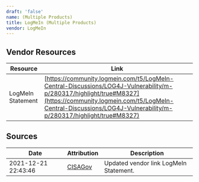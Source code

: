 ```yaml
---
draft: 'false'
name: (Multiple Products)
title: LogMeIn (Multiple Products)
vendor: LogMeIn
---
```


## Vendor Resources
| Resource | Link |
| --- | --- |
| LogMeIn Statement | [https://community.logmein.com/t5/LogMeIn-Central-Discussions/LOG4J-Vulnerability/m-p/280317/highlight/true#M8327](https://community.logmein.com/t5/LogMeIn-Central-Discussions/LOG4J-Vulnerability/m-p/280317/highlight/true#M8327) |



## Sources
| Date | Attribution | Description |
| --- | --- | --- |
| 2021-12-21 22:43:46 | [CISAGov](https://raw.githubusercontent.com/cisagov/log4j-affected-db/develop/README.md) | Updated vendor link LogMeIn Statement.  |
